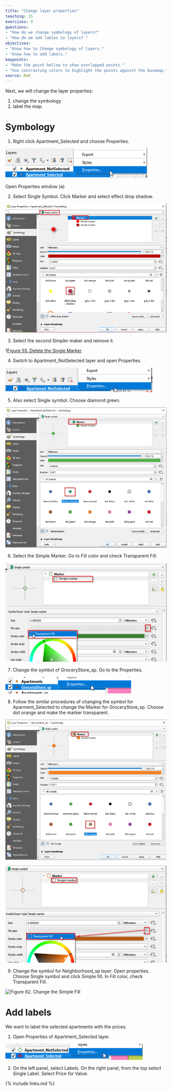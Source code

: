 ```yaml
---
title: "Change layer properties"
teaching: 15
exercises: 0
questions:
- "How do we change symbology of layers?"
- "How do we add lables to layers? "
objectives:
- "Know how to Change symbology of layers."
- "Know how to add labels."
keypoints:
- "Make the point hollow to show overlapped points."
- "Use contrasting colors to highlight the points against the basemap."
source: Rmd
---
```


Next, we will change the layer properties: 
1. change the symbology
2. label the map.

# Symbology

1. Right click Apartment_Selected and choose Properties. 
 
![Figure 53. Open Properties window (a)](../fig/Figure53-Open-Properties-window-a.png)

Open Properties window (a)

2. Select Single Symbol. Click Marker and select effect drop shadow. 
 
![Figure 54. Change symbol (a)](../fig/Figure54-Change-symbol-a.png)

3. Select the second Simpler maker and remove it. 
 
1[Figure 55. Delete the Single Marker](../fig/Figure5-Delete-the-Single-Marker.png)

4. Switch to Apartment_NotSelected layer and open Properties. 
 
![Figure 56. Open Properties window (b)](../fig/Figure56-Open-Properties-window-b.png)

5. Also select Single symbol. Choose diamond green. 
 
![Figure 57. Change symbol (b)](../fig/Figure57-Change-symbol-b.png)

6. Select the Simple Marker. Go to Fill color and check Transparent Fill.
 
![Figure 58. Change the Single Marker (a)](../fig/Figure58-Change-the-Single-Marker-a.png)

7. Change the symbol of GroceryStore_sp. Go to the Properties. 
 
![Figure 59. Open Properties window (c)](../fig/Figure59-Open-Properties-window-c.png)

8. Follow the similar procedures of changing the symbol for Aparment_Selected to change the Marker for GroceryStore_sp. Choose dot orange and make the marker transparent. 
 
![Figure 60. Change symbol (c)](../fig/Figure60-Change-symbol-c.png)

![Figure 61. Change the Single Marker (b)](../fig/Figure61-Change-the-Single-Marker-b.png)

9. Change the symbol for Neighborhood_sp layer. Open properties. Choose Single symbol and click Simple fill. In Fill color, check Transparent Fill. 
 
![Figure 62. Change the Simple Fill](../fig/Figure62-Change-the-Single-Fill.png)

# Add labels

We want to label the selected apartments with the prices.

1. Open Properties of Apartment_Selected layer. 
 
![Figure 63. Open Properties window (e)](../fig/Figure63-Open-Properties-window-e.png)

2. On the left panel, select Labels. On the right panel, from the top select Single Label. Select Price for Value. 

{% include links.md %}

